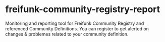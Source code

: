 # freifunk-community-registry-report
Monitoring and reporting tool for Freifunk Community Registry and referenced Community Definitions. You can register to get alerted on changes &amp; problemes related to your community definition.
